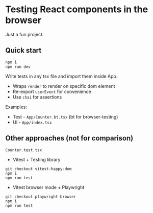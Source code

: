 # Testing React components in the browser

Just a fun project.

## Quick start

```
npm i
npm run dev
```

Write tests in any tsx file and import them inside App.

- Wraps `render` to render on specific dom element
- Re-export `userEvent` for convenience
- Use `chai` for assertions

Examples:

- Test - `App/Counter.bt.tsx` (bt for browser-testing)
- UI - `App/index.tsx`

## Other approaches (not for comparison)

`Counter.test.tsx`

- Vitest + Testing library

```
git checkout vitest-happy-dom
npm i
npm run test
```

- Vitest browser mode + Playwright

```
git checkout playwright-browser
npm i
npm run test
```
